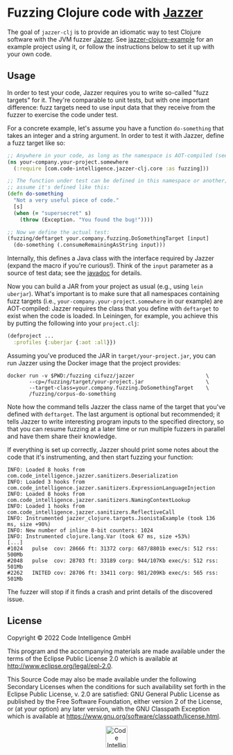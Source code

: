 # Fuzzing Clojure code with [Jazzer](https://github.com/CodeIntelligenceTesting/jazzer)

The goal of `jazzer-clj` is to provide an idiomatic way to test Clojure software
with the JVM fuzzer [Jazzer](https://github.com/CodeIntelligenceTesting/jazzer).
See
[jazzer-clojure-example](https://github.com/CodeIntelligenceTesting/jazzer-clojure-example)
for an example project using it, or follow the instructions below to set it up
with your own code.

## Usage

In order to test your code, Jazzer requires you to write so-called "fuzz
targets" for it. They're comparable to unit tests, but with one important
difference: fuzz targets need to use input data that they receive from the
fuzzer to exercise the code under test.

For a concrete example, let's assume you have a function `do-something` that
takes an integer and a string argument. In order to test it with Jazzer, define
a fuzz target like so:

``` clojure
;; Anywhere in your code, as long as the namespace is AOT-compiled (see below)
(ns your-company.your-project.somewhere
  (:require [com.code-intelligence.jazzer-clj.core :as fuzzing]))

;; The function under test can be defined in this namespace or another; let's
;; assume it's defined like this:
(defn do-something
  "Not a very useful piece of code."
  [s]
  (when (= "supersecret" s)
    (throw (Exception. "You found the bug!"))))

;; Now we define the actual test:
(fuzzing/deftarget your.company.fuzzing.DoSomethingTarget [input]
  (do-something (.consumeRemainingAsString input)))
```

Internally, this defines a Java class with the interface required by Jazzer
(expand the macro if you're curious!). Think of the `input` parameter as a
source of test data; see the
[javadoc](https://codeintelligencetesting.github.io/jazzer-api/com/code_intelligence/jazzer/api/FuzzedDataProvider.html)
for details.

Now you can build a JAR from your project as usual (e.g., using `lein uberjar`).
What's important is to make sure that all namespaces containing fuzz targets
(i.e., `your-company.your-project.somewhere` in our example) are AOT-compiled:
Jazzer requires the class that you define with `deftarget` to exist when the
code is loaded. In Leiningen, for example, you achieve this by putting the
following into your `project.clj`:

``` clojure
(defproject ...
  :profiles {:uberjar {:aot :all}})
```

Assuming you've produced the JAR in `target/your-project.jar`, you can run
Jazzer using the Docker image that the project provides:

``` shell
docker run -v $PWD:/fuzzing cifuzz/jazzer                       \
       --cp=/fuzzing/target/your-project.jar                    \
       --target-class=your.company.fuzzing.DoSomethingTarget    \
       /fuzzing/corpus-do-something
```

Note how the command tells Jazzer the class name of the target that you've
defined with `deftarget`. The last argument is optional but recommended; it
tells Jazzer to write interesting program inputs to the specified directory, so
that you can resume fuzzing at a later time or run multiple fuzzers in parallel
and have them share their knowledge.

If everything is set up correctly, Jazzer should print some notes about the code
that it's instrumenting, and then start fuzzing your function:

``` text
INFO: Loaded 8 hooks from com.code_intelligence.jazzer.sanitizers.Deserialization
INFO: Loaded 3 hooks from com.code_intelligence.jazzer.sanitizers.ExpressionLanguageInjection
INFO: Loaded 8 hooks from com.code_intelligence.jazzer.sanitizers.NamingContextLookup
INFO: Loaded 1 hooks from com.code_intelligence.jazzer.sanitizers.ReflectiveCall
INFO: Instrumented jazzer_clojure.targets.JsonistaExample (took 136 ms, size +90%)
INFO: New number of inline 8-bit counters: 1024
INFO: Instrumented clojure.lang.Var (took 67 ms, size +53%)
[...]
#1024	pulse  cov: 28666 ft: 31372 corp: 687/8801b exec/s: 512 rss: 500Mb
#2048	pulse  cov: 28703 ft: 33189 corp: 944/107Kb exec/s: 512 rss: 501Mb
#2262	INITED cov: 28706 ft: 33411 corp: 981/209Kb exec/s: 565 rss: 501Mb
```

The fuzzer will stop if it finds a crash and print details of the discovered
issue.

## License

Copyright © 2022 Code Intelligence GmbH

This program and the accompanying materials are made available under the
terms of the Eclipse Public License 2.0 which is available at
http://www.eclipse.org/legal/epl-2.0.

This Source Code may also be made available under the following Secondary
Licenses when the conditions for such availability set forth in the Eclipse
Public License, v. 2.0 are satisfied: GNU General Public License as published by
the Free Software Foundation, either version 2 of the License, or (at your
option) any later version, with the GNU Classpath Exception which is available
at https://www.gnu.org/software/classpath/license.html.

<p align="center">
<a href="https://www.code-intelligence.com"><img src="https://www.code-intelligence.com/hubfs/Logos/CI%20Logos/CI_Header_GitHub_quer.jpeg" height=50px alt="Code Intelligence logo"></a>
</p>
